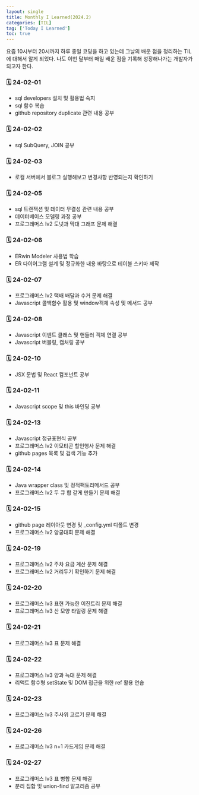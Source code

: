 ```yaml
---
layout: single
title: Monthly I Learned(2024.2)
categories: [TIL]
tag: ['Today I Learned']
toc: true
---
```



요즘 10시부터 20시까지 하루 종일 코딩을 하고 있는데 그날의 배운 점을 정리하는 TIL에 대해서 알게 되었다. 나도 이번 달부터 매일 배운 점을 기록해 성장해나가는 개발자가 되고자 한다.

### 🗓️ 24-02-01

- sql developers 설치 및 활용법 숙지
- sql 함수 복습
- github repository duplicate 관련 내용 공부

### 🗓️ 24-02-02

- sql SubQuery, JOIN 공부

### 🗓️ 24-02-03

- 로컬 서버에서 블로그 실행해보고 변경사항 반영되는지 확인하기

### 🗓️ 24-02-05

- sql 트랜잭션 및 데이터 무결성 관련 내용 공부
- 데이터베이스 모델링 과정 공부
- 프로그래머스 lv2 도넛과 막대 그래프 문제 해결

### 🗓️ 24-02-06

- ERwin Modeler 사용법 학습
- ER 다이어그램 설계 및 정규화한 내용 바탕으로 테이블 스키마 제작 

### 🗓️ 24-02-07

- 프로그래머스 lv2 택배 배달과 수거 문제 해결
- Javascript 콜백함수 활용 및 window객체 속성 및 메서드 공부

### 🗓️ 24-02-08

- Javascript 이벤트 클래스 및 핸들러 객체 연결 공부
- Javascript 버블링, 캡처링 공부

### 🗓️ 24-02-10

- JSX 문법 및 React 컴포넌트 공부

### 🗓️ 24-02-11

- Javascript scope 및 this 바인딩 공부

### 🗓️ 24-02-13

- Javascript 정규표현식 공부
- 프로그래머스 lv2 이모티콘 할인행사 문제 해결
- github pages 목록 및 검색 기능 추가

### 🗓️ 24-02-14

- Java wrapper class 및 정적팩토리메서드 공부
- 프로그래머스 lv2 두 큐 합 같게 만들기 문제 해결

### 🗓️ 24-02-15

- github page 레이아웃 변경 및 _config.yml 디폴트 변경
- 프로그래머스 lv2 양궁대회 문제 해결

### 🗓️ 24-02-19

- 프로그래머스 lv2 주차 요금 계산 문제 해결
- 프로그래머스 lv2 거리두기 확인하기 문제 해결

### 🗓️ 24-02-20

- 프로그래머스 lv3 표현 가능한 이진트리 문제 해결
- 프로그래머스 lv3 산 모양 타일링 문제 해결

### 🗓️ 24-02-21

- 프로그래머스 lv3 표 문제 해결

### 🗓️ 24-02-22

- 프로그래머스 lv3 양과 늑대 문제 해결
- 리액트 함수형 setState 및 DOM 접근을 위한 ref 활용 연습

### 🗓️ 24-02-23

- 프로그래머스 lv3 주사위 고르기 문제 해결

### 🗓️ 24-02-26

- 프로그래머스 lv3 n+1 카드게임 문제 해결

### 🗓️ 24-02-27

- 프로그래머스 lv3 표 병합 문제 해결
- 분리 집합 및 union-find 알고리즘 공부
